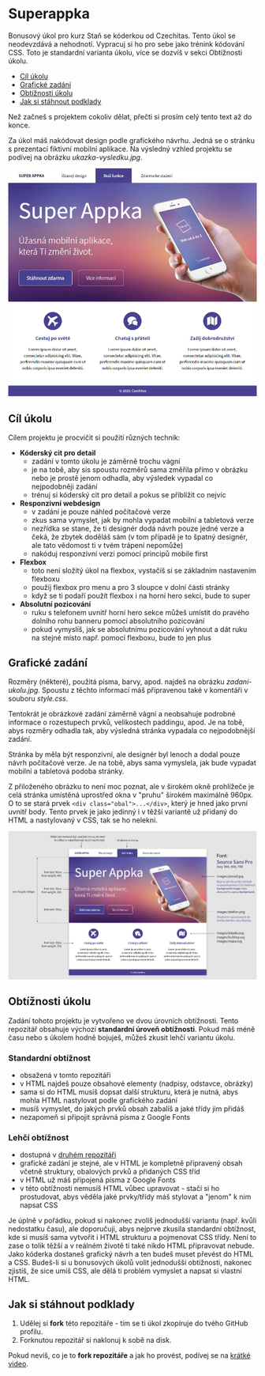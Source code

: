 # Superappka

Bonusový úkol pro kurz Staň se kóderkou od Czechitas. Tento úkol se neodevzdává a nehodnotí. Vypracuj si ho pro sebe jako trénink kódování CSS. Toto je standardní varianta úkolu, více se dozvíš v sekci Obtížnosti úkolu.

- [Cíl úkolu](#Cíl-úkolu)
- [Grafické zadání](#Grafické-zadání)
- [Obtížnosti úkolu](#Obtížnosti-úkolu)
- [Jak si stáhnout podklady](#Jak-si-stáhnout-podklady)

Než začneš s projektem cokoliv dělat, přečti si prosím celý tento text až do konce.

Za úkol máš nakódovat design podle grafického návrhu. Jedná se o stránku s prezentací fiktivní mobilní aplikace. Na výsledný vzhled projektu se podívej na obrázku *ukazka-vysledku.jpg*.

![Ukázka výsledku](ukazka-vysledku.jpg)


## Cíl úkolu

Cílem projektu je procvičit si použití různých technik:
- **Kóderský cit pro detail**
  - zadání v tomto úkolu je záměrně trochu vágní
  - je na tobě, aby sis spoustu rozměrů sama změřila přímo v obrázku nebo je prostě jenom odhadla, aby výsledek vypadal co nejpodobněji zadání
  - trénuj si kóderský cit pro detail a pokus se přiblížit co nejvíc
- **Responzivní webdesign**
  - v zadání je pouze náhled počítačové verze
  - zkus sama vymyslet, jak by mohla vypadat mobilní a tabletová verze
  - nezřídka se stane, že ti designér dodá návrh pouze jedné verze a čeká, že zbytek doděláš sám (v tom případě je to špatný designér, ale tato vědomost ti v tvém trápení nepomůže)
  - nakóduj responzivní verzi pomocí principů mobile first
- **Flexbox**
  - toto není složitý úkol na flexbox, vystačíš si se základním nastavením flexboxu
  - použij flexbox pro menu a pro 3 sloupce v dolní části stránky
  - když se ti podaří použít flexbox i na horní hero sekci, bude to super
- **Absolutní pozicování**
  - ruku s telefonem uvnitř horní hero sekce můžeš umístit do pravého dolního rohu banneru pomocí absolutního pozicování
  - pokud vymyslíš, jak se absolutnímu pozicování vyhnout a dát ruku na stejné místo např. pomocí flexboxu, bude to jen plus


## Grafické zadání

Rozměry (některé), použitá písma, barvy, apod. najdeš na obrázku *zadani-ukolu.jpg*. Spoustu z těchto informací máš připravenou také v komentáři v souboru *style.css*.

Tentokrát je obrázkové zadání záměrně vágní a neobsahuje podrobné informace o rozestupech prvků, velikostech paddingu, apod. Je na tobě, abys rozměry odhadla tak, aby výsledná stránka vypadala co nejpodobnější zadání.

Stránka by měla být responzivní, ale designér byl lenoch a dodal pouze návrh počítačové verze. Je na tobě, abys sama vymyslela, jak bude vypadat mobilní a tabletová podoba stránky.

Z přiloženého obrázku to není moc poznat, ale v širokém okně prohlížeče je celá stránka umístěná uprostřed okna v "pruhu" širokém maximálně 960px. O to se stará prvek `<div class="obal">...</div>`, který je hned jako první uvnitř body. Tento prvek je jako jedinný i v těžší variantě už přidaný do HTML a nastylovaný v CSS, tak se ho nelekni.

![zadání úkolu](zadani-ukolu.jpg)


## Obtížnosti úkolu

Zadání tohoto projektu je vytvořeno ve dvou úrovních obtížnosti. Tento repozitář obsahuje výchozí **standardní úroveň obtížnosti**. Pokud máš méně času nebo s úkolem hodně bojuješ, můžeš zkusit lehčí variantu úkolu.

### Standardní obtížnost
- obsažená v tomto repozitáři
- v HTML najdeš pouze obsahové elementy (nadpisy, odstavce, obrázky)
- sama si do HTML musíš dopsat další strukturu, která je nutná, abys mohla HTML nastylovat podle grafického zadání
- musíš vymyslet, do jakých prvků obsah zabalíš a jaké třídy jim přidáš
- nezapomeň si připojit správná písma z Google Fonts

### Lehčí obtížnost
- dostupná v [druhém repozitáři](https://github.com/Czechitas-Koderka-podklady/PROJEKT-Superappka-lehci)
- grafické zadání je stejné, ale v HTML je kompletně připravený obsah včetně struktury, obalových prvků a přidaných CSS tříd
- v HTML už máš připojená písma z Google Fonts
- v této obtížnosti nemusíš HTML vůbec upravovat - stačí si ho prostudovat, abys věděla jaké prvky/třídy máš stylovat a "jenom" k nim napsat CSS

Je úplně v pořádku, pokud si nakonec zvolíš jednodušší variantu (např. kvůli nedostatku času), ale doporučuji, abys nejprve zkusila standardní obtížnost, kde si musíš sama vytvořit i HTML strukturu a pojmenovat CSS třídy. Není to zase o tolik těžší a v reálném životě ti také nikdo HTML připravovat nebude. Jako kóderka dostaneš grafický návrh a ten budeš muset převést do HTML a CSS. Budeš-li si u bonusových úkolů volit jednodušší obtížnosti, nakonec zjistíš, že sice umíš CSS, ale dělá ti problém vymyslet a napsat si vlastní HTML.


## Jak si stáhnout podklady

1. Udělej si **fork** této repozitáře - tím se ti úkol zkopíruje do tvého GitHub profilu.
2. Forknutou repozitář si naklonuj k sobě na disk.

Pokud nevíš, co je to **fork repozitáře** a jak ho provést, podívej se na [krátké video](https://youtu.be/K7rE3jRCjD4).

